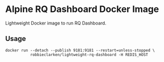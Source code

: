 # Alpine RQ Dashboard Docker Image

Lightweight Docker image to run RQ Dashboard.

## Usage

```
docker run --detach --publish 9181:9181 --restart=unless-stopped \
           robbieclarken/lightweight-rq-dashboard -H REDIS_HOST
```
